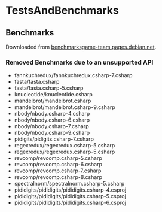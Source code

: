 # TestsAndBenchmarks

## Benchmarks

Downloaded from [benchmarksgame-team.pages.debian.net](https://benchmarksgame-team.pages.debian.net/benchmarksgame/).

### Removed Benchmarks due to an unsupported API

- fannkuchredux/fannkuchredux.csharp-7.csharp
- fasta/fasta.csharp
- fasta/fasta.csharp-5.csharp
- knucleotide/knucleotide.csharp
- mandelbrot/mandelbrot.csharp
- mandelbrot/mandelbrot.csharp-9.csharp
- nbody/nbody.csharp-4.csharp
- nbody/nbody.csharp-6.csharp
- nbody/nbody.csharp-7.csharp
- nbody/nbody.csharp-9.csharp
- pidigits/pidigits.csharp-7.csharp
- regexredux/regexredux.csharp-5.csharp
- regexredux/regexredux.csharp-5.csharp
- revcomp/revcomp.csharp-5.csharp
- revcomp/revcomp.csharp-6.csharp
- revcomp/revcomp.csharp-7.csharp
- revcomp/revcomp.csharp-8.csharp
- spectralnorm/spectralnorm.csharp-5.csharp
- pididigits/pididigits/pididigits.csharp-4.csproj
- pididigits/pididigits/pididigits.csharp-5.csproj
- pididigits/pididigits/pididigits.csharp-6.csproj